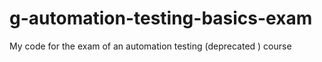 # g-automation-testing-basics-exam
My code for the exam of an automation testing (deprecated ) course
